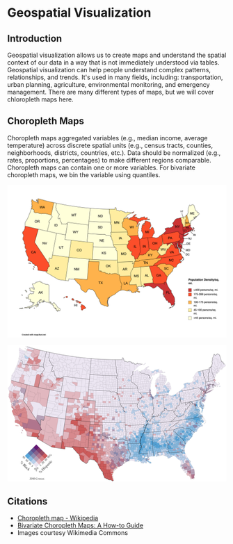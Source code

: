 # Geospatial Visualization

## Introduction
Geospatial visualization allows us to create maps and understand the spatial context of our data in a way that is not immediately understood via tables. Geospatial visualization can help people understand complex patterns, relationships, and trends. It's used in many fields, including: transportation, urban planning, agriculture, environmental monitoring, and emergency management. There are many different types of maps, but we will cover chloropleth maps here.

## Choropleth Maps
Choropleth maps aggregated variables (e.g., median income, average temperature) across discrete spatial units (e.g., census tracts, counties, neighborhoods, districts, countries, etc.). Data should be normalized (e.g., rates, proportions, percentages) to make different regions comparable. Choropleth maps can contain one or more variables. For bivariate choropleth maps, we bin the variable using quantiles. 

![Population density of the United States by state](https://github.com/LeliaPlusPlus/CJIT-ML4CJ/blob/main/recitations/spatialviz/imgs/Population_Density_of_United_States.png)

![Bivariate choropleth map comparing percentage of Black and Hispanic by county in the United States, 2010 census](https://github.com/LeliaPlusPlus/CJIT-ML4CJ/blob/main/recitations/spatialviz/imgs/600px-Black_Hispanic_Bivariate_Map.png)

## Citations
- [Choropleth map - Wikipedia](https://en.wikipedia.org/wiki/Choropleth_map#Classification)
- [Bivariate Choropleth Maps: A How-to Guide](https://www.joshuastevens.net/cartography/make-a-bivariate-choropleth-map/)
- Images courtesy Wikimedia Commons
